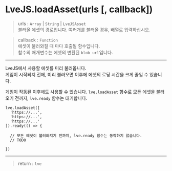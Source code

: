 # LveJS.loadAsset(urls [, callback])

> urls : `Array` | `String` | `LveJSAsset`  
  불러올 에셋의 경로입니다. 여러개를 불러올 경우, 배열로 입력하십시오.

> callback : `Function`  
  에셋이 불러와질 때 마다 호출될 함수입니다.  
  함수의 매개변수는 에셋의 변환된 `blob url`입니다.

---

LveJS에서 사용할 에셋를 미리 불러옵니다.  
게임이 시작되지 전에, 미리 불러오면 이후에 에셋의 로딩 시간을 크게 줄일 수 있습니다.

게임이 작동된 이후에도 사용할 수 있습니다.
`lve.loadAsset` 함수로 모든 에셋을 불러오기 전까지, `lve.ready` 함수는 대기합니다.

```
lve.loadAsset([
  'https://...',
  'https://...',
  'https://...'
]).ready(() => {

  // 모든 에셋이 불러와지기 전까지, lve.ready 함수는 동작하지 않습니다.
  // TODO

})
```

---

> return : `lve`
